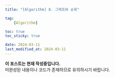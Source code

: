 ```yaml
---
title: "[Algorithm] 8. 그래프와 순회"

tag:
    [Algorithm]

toc: true
toc_sticky: true

date: 2024-03-11
last_modified_at: 2024-03-11
---
```


<p class="notice--primary"><strong>이 포스트는 현재 작성중입니다. </strong><br>미완성된 내용이나 코드가 존재하므로 유의하시기 바랍니다.</p>